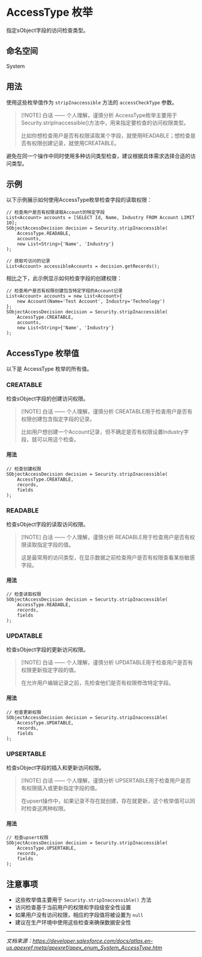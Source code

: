 # AccessType 枚举

指定sObject字段的访问检查类型。

## 命名空间

System

## 用法

使用这些枚举值作为 `stripInaccessible` 方法的 `accessCheckType` 参数。

> [!NOTE] 白话 —— 个人理解，谨慎分析
> AccessType枚举主要用于Security.stripInaccessible()方法中，用来指定要检查的访问权限类型。
> 
> 比如你想检查用户是否有权限读取某个字段，就使用READABLE；想检查是否有权限创建记录，就使用CREATABLE。

避免在同一个操作中同时使用多种访问类型检查，建议根据具体需求选择合适的访问类型。

## 示例

以下示例展示如何使用AccessType枚举检查字段的读取权限：

```apex
// 检查用户是否有权限读取Account的特定字段
List<Account> accounts = [SELECT Id, Name, Industry FROM Account LIMIT 10];
SObjectAccessDecision decision = Security.stripInaccessible(
    AccessType.READABLE, 
    accounts, 
    new List<String>{'Name', 'Industry'}
);

// 获取可访问的记录
List<Account> accessibleAccounts = decision.getRecords();
```

相比之下，此示例显示如何检查字段的创建权限：

```apex
// 检查用户是否有权限创建包含特定字段的Account记录
List<Account> accounts = new List<Account>{
    new Account(Name='Test Account', Industry='Technology')
};
SObjectAccessDecision decision = Security.stripInaccessible(
    AccessType.CREATABLE, 
    accounts, 
    new List<String>{'Name', 'Industry'}
);
```

## AccessType 枚举值

以下是 AccessType 枚举的所有值。

### CREATABLE

检查sObject字段的创建访问权限。

> [!NOTE] 白话 —— 个人理解，谨慎分析
> CREATABLE用于检查用户是否有权限创建包含指定字段的记录。
> 
> 比如用户想创建一个Account记录，但不确定是否有权限设置Industry字段，就可以用这个检查。

#### 用法

```apex
// 检查创建权限
SObjectAccessDecision decision = Security.stripInaccessible(
    AccessType.CREATABLE, 
    records, 
    fields
);
```

### READABLE

检查sObject字段的读取访问权限。

> [!NOTE] 白话 —— 个人理解，谨慎分析
> READABLE用于检查用户是否有权限读取指定字段的值。
> 
> 这是最常用的访问类型，在显示数据之前检查用户是否有权限查看某些敏感字段。

#### 用法

```apex
// 检查读取权限
SObjectAccessDecision decision = Security.stripInaccessible(
    AccessType.READABLE, 
    records, 
    fields
);
```

### UPDATABLE

检查sObject字段的更新访问权限。

> [!NOTE] 白话 —— 个人理解，谨慎分析
> UPDATABLE用于检查用户是否有权限更新指定字段的值。
> 
> 在允许用户编辑记录之前，先检查他们是否有权限修改特定字段。

#### 用法

```apex
// 检查更新权限
SObjectAccessDecision decision = Security.stripInaccessible(
    AccessType.UPDATABLE, 
    records, 
    fields
);
```

### UPSERTABLE

检查sObject字段的插入和更新访问权限。

> [!NOTE] 白话 —— 个人理解，谨慎分析
> UPSERTABLE用于检查用户是否有权限插入或更新指定字段的值。
> 
> 在upsert操作中，如果记录不存在就创建，存在就更新，这个枚举值可以同时检查这两种权限。

#### 用法

```apex
// 检查upsert权限
SObjectAccessDecision decision = Security.stripInaccessible(
    AccessType.UPSERTABLE, 
    records, 
    fields
);
```

## 注意事项

- 这些枚举值主要用于 `Security.stripInaccessible()` 方法
- 访问检查基于当前用户的权限和字段级安全性设置
- 如果用户没有访问权限，相应的字段值将被设置为 `null`
- 建议在生产环境中使用这些检查来确保数据安全性
<!-- 
## 相关链接

- [Security.stripInaccessible() 方法](../Security.md#stripinaccessible)
- [SObjectAccessDecision 类](../SObjectAccessDecision.md)
- [字段级安全性文档](https://help.salesforce.com/s/articleView?id=sf.security_fls.htm) -->

---

*文档来源：https://developer.salesforce.com/docs/atlas.en-us.apexref.meta/apexref/apex_enum_System_AccessType.htm*
